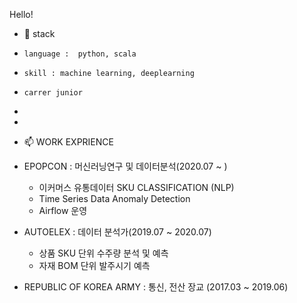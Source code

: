 Hello!
- 🌱 stack
-     language :  python, scala
-     skill : machine learning, deeplearning
-     carrer junior
-      
-
- 📫  WORK EXPRIENCE 
-   EPOPCON : 머신러닝연구 및 데이터분석(2020.07 ~ )
     - 이커머스 유통데이터 SKU CLASSIFICATION (NLP)
     - Time Series Data Anomaly Detection
     -  Airflow 운영
    
-   AUTOELEX : 데이터 분석가(2019.07 ~ 2020.07)
     - 상품 SKU 단위 수주량 분석 및 예측
     - 자재 BOM 단위  발주시기 예측
    
-   REPUBLIC OF KOREA ARMY : 통신, 전산 장교 (2017.03 ~ 2019.06)




<!---
BAEintelli/BAEintelli is a ✨ special ✨ repository because its `README.md` (this file) appears on your GitHub profile.
You can click the Preview link to take a look at your changes.
--->
